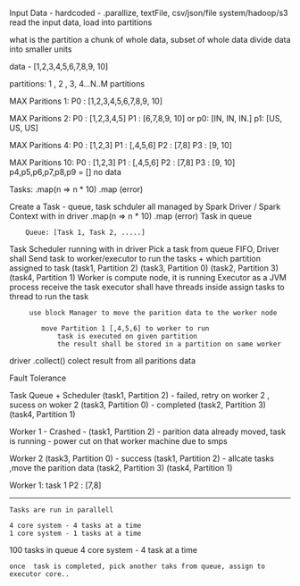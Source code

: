 Input Data - hardcoded  - .parallize, textFile, csv/json/file system/hadoop/s3
read the input data, load into partitions

what is the partition
a chunk of whole data, subset of whole data
divide data into smaller units

data - [1,2,3,4,5,6,7,8,9, 10]

partitions: 1   , 2 , 3, 4...N..M partitions

MAX Paritions 1:
P0 : [1,2,3,4,5,6,7,8,9, 10]

MAX Paritions 2:
P0 : [1,2,3,4,5]
P1 : [6,7,8,9, 10]
or
p0: [IN, IN, IN.]
p1: [US, US, US]


MAX Paritions 4:
P0 : [1,2,3]
P1 : [,4,5,6]
P2 : [7,8]
P3 : [9, 10]


MAX Paritions 10:
P0 : [1,2,3]
P1 : [,4,5,6]
P2 : [7,8]
P3 : [9, 10]
p4,p5,p6,p7,p8,p9 = [] no data


Tasks:
.map(n => n * 10)
.map (error)


Create a Task - queue, task schduler all managed by Spark Driver / Spark Context with in driver
.map(n => n * 10)
.map (error)
Task in queue

        Queue: [Task 1, Task 2, .....]

Task Scheduler running with in driver
Pick a task from queue FIFO,
Driver shall Send task  to worker/executor to run the tasks + which partition assigned to task
(task1, Partition 2)
(task3, Partition 0)
(task2, Partition 3)
(task4, Partition 1)
Worker is compute node,
it is running Executor as a JVM process
receive the task
executor shall have threads inside
assign tasks to thread to run the task

         use block Manager to move the parition data to the worker node 
            
            move Partition 1 [,4,5,6] to worker to run 
                task is executed on given partition
                the result shall be stored in a partition on same worker 

driver
.collect() colect result from all paritions data

Fault Tolerance

Task Queue + Scheduler
(task1, Partition 2) - failed, retry on worker 2 , sucess on woker 2
(task3, Partition 0) - completed
(task2, Partition 3)
(task4, Partition 1)

Worker 1 - Crashed -
(task1, Partition 2) - parition data already moved, task is running - power cut on that worker machine due to smps

Worker 2
(task3, Partition 0) - success
(task1, Partition 2) - allcate tasks ,move the parition data
(task2, Partition 3)
(task4, Partition 1)


Worker 1:
task 1
P2 : [7,8]

----

    Tasks are run in parallell

    4 core system - 4 tasks at a time 
    1 core system - 1 tasks at a time 


100 tasks in queue
4 core system - 4 task at a time

    once  task is completed, pick another taks from queue, assign to executor core..
